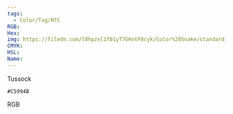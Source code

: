 ```yaml
---
tags:
  - Color/Tag/NTC
RGB:
Hex:
img: https://filedn.com/l0hpzxl1f01yT7GHxtF8cyk/Color%20Snake/standard_csv_to_svg/%23/C5994B.svg
CMYK:
HSL:
Name:
---
```

Tussock
```palette
#C5994B
```
RGB

